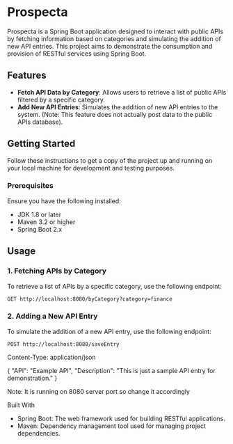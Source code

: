 # Prospecta

Prospecta is a Spring Boot application designed to interact with public APIs by fetching information based on categories and simulating the addition of new API entries. This project aims to demonstrate the consumption and provision of RESTful services using Spring Boot.

## Features

- **Fetch API Data by Category**: Allows users to retrieve a list of public APIs filtered by a specific category.
- **Add New API Entries**: Simulates the addition of new API entries to the system. (Note: This feature does not actually post data to the public APIs database).

## Getting Started

Follow these instructions to get a copy of the project up and running on your local machine for development and testing purposes.

### Prerequisites

Ensure you have the following installed:

- JDK 1.8 or later
- Maven 3.2 or higher
- Spring Boot 2.x


## Usage

### 1. Fetching APIs by Category

To retrieve a list of APIs by a specific category, use the following endpoint:

```http
GET http://localhost:8080/byCategory?category=finance
```

### 2. Adding a New API Entry
To simulate the addition of a new API entry, use the following endpoint:

```http
POST http://localhost:8080/saveEntry
```
Content-Type: application/json

{
  "API": "Example API",
  "Description": "This is just a sample API entry for demonstration."
}


Note: It is running on 8080 server port so change it accordingly

Built With
- Spring Boot: The web framework used for building RESTful applications.
- Maven: Dependency management tool used for managing project dependencies.

